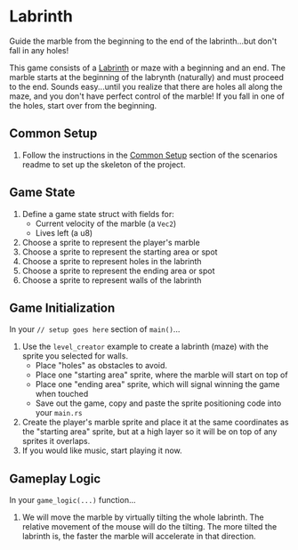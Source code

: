 # Labrinth

Guide the marble from the beginning to the end of the labrinth...but don't fall in any holes!

This game consists of a [Labrinth](https://en.wikipedia.org/wiki/Labyrinth) or maze with a beginning and an end.  The marble starts at the beginning of the labrynth (naturally) and must proceed to the end. Sounds easy...until you realize that there are holes all along the maze, and you don't have perfect control of the marble! If you fall in one of the holes, start over from the beginning.

## Common Setup

1. Follow the instructions in the [Common Setup](https://github.com/CleanCut/rusty_engine/tree/main/scenarios#common-setup-do-this-first) section of the scenarios readme to set up the skeleton of the project.

## Game State

1. Define a game state struct with fields for:
   - Current velocity of the marble (a `Vec2`)
   - Lives left (a u8)
1. Choose a sprite to represent the player's marble
1. Choose a sprite to represent the starting area or spot
1. Choose a sprite to represent holes in the labrinth
1. Choose a sprite to represent the ending area or spot
1. Choose a sprite to represent walls of the labrinth

## Game Initialization

In your `// setup goes here` section of `main()`...

1. Use the `level_creator` example to create a labrinth (maze) with the sprite you selected for walls.
   - Place "holes" as obstacles to avoid.
   - Place one "starting area" sprite, where the marble will start on top of
   - Place one "ending area" sprite, which will signal winning the game when touched
   - Save out the game, copy and paste the sprite positioning code into your `main.rs`
1. Create the player's marble sprite and place it at the same coordinates as the "starting area" sprite, but at a high layer so it will be on top of any sprites it overlaps.
1. If you would like music, start playing it now.

## Gameplay Logic

In your `game_logic(...)` function...

1. We will move the marble by virtually tilting the whole labrinth. The relative movement of the mouse will do the tilting.  The more tilted the labrinth is, the faster the marble will accelerate in that direction.
